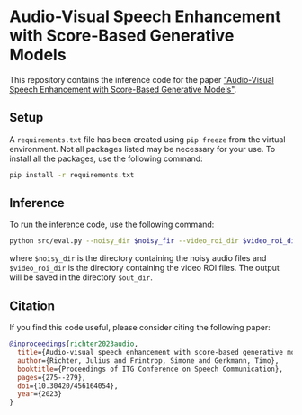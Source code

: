 # Audio-Visual Speech Enhancement with Score-Based Generative Models

This repository contains the inference code for the paper ["Audio-Visual Speech Enhancement with Score-Based Generative Models"](https://ieeexplore.ieee.org/document/10363042/). 

## Setup

A `requirements.txt` file has been created using `pip freeze` from the virtual environment. Not all packages listed may be necessary for your use. To install all the packages, use the following command:

```bash
pip install -r requirements.txt
```

## Inference

To run the inference code, use the following command:

```bash
python src/eval.py --noisy_dir $noisy_fir --video_roi_dir $video_roi_dir --out_dir $out_dir
```

where `$noisy_dir` is the directory containing the noisy audio files and `$video_roi_dir` is the directory containing the video ROI files. The output will be saved in the directory `$out_dir`.

## Citation

If you find this code useful, please consider citing the following paper:

```bib
@inproceedings{richter2023audio,
  title={Audio-visual speech enhancement with score-based generative models},
  author={Richter, Julius and Frintrop, Simone and Gerkmann, Timo},
  booktitle={Proceedings of ITG Conference on Speech Communication},
  pages={275--279},
  doi={10.30420/456164054},
  year={2023}
}
```